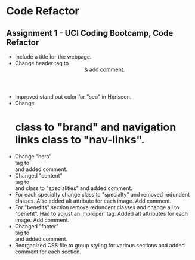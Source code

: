 # Code Refactor
## Assignment 1 - UCI Coding Bootcamp, Code Refactor

<ul>
  <li>Include a title for the webpage.</li>
  <li>Change header tag to <header> & add comment.</li>
  <li>Improved stand out color for "seo" in Horiseon.</li>
  <li>Change <h1> class to "brand" and navigation links class to "nav-links".</li>
  <li>Change "hero" <div> tag to <section> and added comment.</li>
  <li>Changed "content" <div> tag to <section> and class to "specialities" and added comment.</li>
  <li>For each specialty change class to "specialty" and removed redundent classes. Also added alt attribute for each image. Add comment.</li>
  <li>For "benefits" section remove redundent classes and change all to "benefit". Had to adjust an improper <img> tag. Added alt attributes for each image. Add comment. </li>
  <li>Changed "footer" <div> tag to <footer> and added comment.</li>
  <li>Reorganized CSS file to group styling for various sections and added comment for each section.</li>
</ul>
